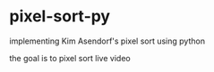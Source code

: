 # pixel-sort-py
implementing Kim Asendorf's pixel sort using python 

the goal is to pixel sort live video 
